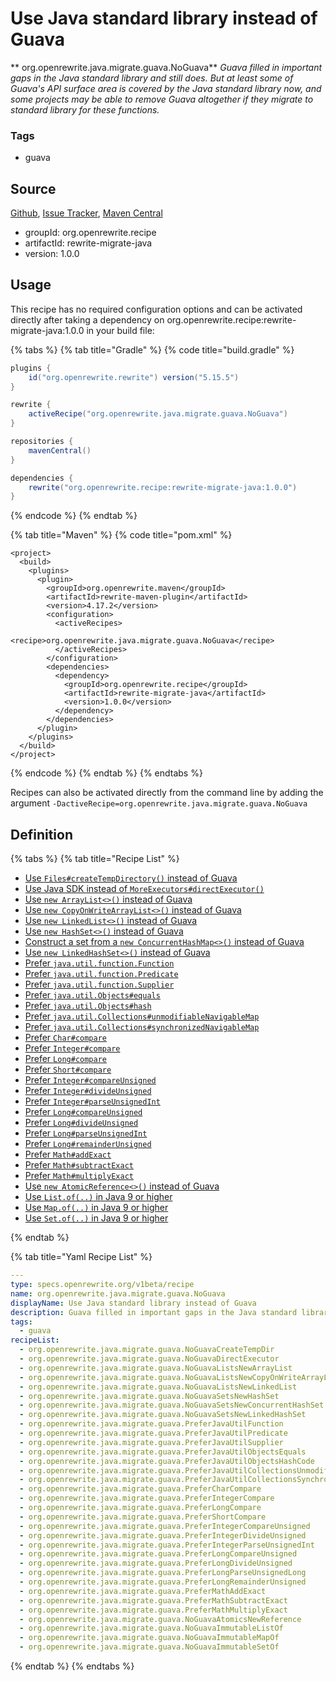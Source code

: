 # Use Java standard library instead of Guava

** org.openrewrite.java.migrate.guava.NoGuava**
_Guava filled in important gaps in the Java standard library and still does. But at least some of Guava's API surface area is covered by the Java standard library now, and some projects may be able to remove Guava altogether if they migrate to standard library for these functions._

### Tags

* guava

## Source

[Github](https://github.com/openrewrite/rewrite-migrate-java), [Issue Tracker](https://github.com/openrewrite/rewrite-migrate-java/issues), [Maven Central](https://search.maven.org/artifact/org.openrewrite.recipe/rewrite-migrate-java/1.0.0/jar)

* groupId: org.openrewrite.recipe
* artifactId: rewrite-migrate-java
* version: 1.0.0


## Usage

This recipe has no required configuration options and can be activated directly after taking a dependency on org.openrewrite.recipe:rewrite-migrate-java:1.0.0 in your build file:

{% tabs %}
{% tab title="Gradle" %}
{% code title="build.gradle" %}
```groovy
plugins {
    id("org.openrewrite.rewrite") version("5.15.5")
}

rewrite {
    activeRecipe("org.openrewrite.java.migrate.guava.NoGuava")
}

repositories {
    mavenCentral()
}

dependencies {
    rewrite("org.openrewrite.recipe:rewrite-migrate-java:1.0.0")
}
```
{% endcode %}
{% endtab %}

{% tab title="Maven" %}
{% code title="pom.xml" %}
```markup
<project>
  <build>
    <plugins>
      <plugin>
        <groupId>org.openrewrite.maven</groupId>
        <artifactId>rewrite-maven-plugin</artifactId>
        <version>4.17.2</version>
        <configuration>
          <activeRecipes>
            <recipe>org.openrewrite.java.migrate.guava.NoGuava</recipe>
          </activeRecipes>
        </configuration>
        <dependencies>
          <dependency>
            <groupId>org.openrewrite.recipe</groupId>
            <artifactId>rewrite-migrate-java</artifactId>
            <version>1.0.0</version>
          </dependency>
        </dependencies>
      </plugin>
    </plugins>
  </build>
</project>
```
{% endcode %}
{% endtab %}
{% endtabs %}

Recipes can also be activated directly from the command line by adding the argument `-DactiveRecipe=org.openrewrite.java.migrate.guava.NoGuava`

## Definition

{% tabs %}
{% tab title="Recipe List" %}
* [Use `Files#createTempDirectory()` instead of Guava](../../../java/migrate/guava/noguavacreatetempdir.md)
* [Use Java SDK instead of `MoreExecutors#directExecutor()`](../../../java/migrate/guava/noguavadirectexecutor.md)
* [Use `new ArrayList<>()` instead of Guava](../../../java/migrate/guava/noguavalistsnewarraylist.md)
* [Use `new CopyOnWriteArrayList<>()` instead of Guava](../../../java/migrate/guava/noguavalistsnewcopyonwritearraylist.md)
* [Use `new LinkedList<>()` instead of Guava](../../../java/migrate/guava/noguavalistsnewlinkedlist.md)
* [Use `new HashSet<>()` instead of Guava](../../../java/migrate/guava/noguavasetsnewhashset.md)
* [Construct a set from a `new ConcurrentHashMap<>()` instead of Guava](../../../java/migrate/guava/noguavasetsnewconcurrenthashset.md)
* [Use `new LinkedHashSet<>()` instead of Guava](../../../java/migrate/guava/noguavasetsnewlinkedhashset.md)
* [Prefer `java.util.function.Function`](../../../java/migrate/guava/preferjavautilfunction.md)
* [Prefer `java.util.function.Predicate`](../../../java/migrate/guava/preferjavautilpredicate.md)
* [Prefer `java.util.function.Supplier`](../../../java/migrate/guava/preferjavautilsupplier.md)
* [Prefer `java.util.Objects#equals`](../../../java/migrate/guava/preferjavautilobjectsequals.md)
* [Prefer `java.util.Objects#hash`](../../../java/migrate/guava/preferjavautilobjectshashcode.md)
* [Prefer `java.util.Collections#unmodifiableNavigableMap`](../../../java/migrate/guava/preferjavautilcollectionsunmodifiablenavigablemap.md)
* [Prefer `java.util.Collections#synchronizedNavigableMap`](../../../java/migrate/guava/preferjavautilcollectionssynchronizednavigablemap.md)
* [Prefer `Char#compare`](../../../java/migrate/guava/prefercharcompare.md)
* [Prefer `Integer#compare`](../../../java/migrate/guava/preferintegercompare.md)
* [Prefer `Long#compare`](../../../java/migrate/guava/preferlongcompare.md)
* [Prefer `Short#compare`](../../../java/migrate/guava/prefershortcompare.md)
* [Prefer `Integer#compareUnsigned`](../../../java/migrate/guava/preferintegercompareunsigned.md)
* [Prefer `Integer#divideUnsigned`](../../../java/migrate/guava/preferintegerdivideunsigned.md)
* [Prefer `Integer#parseUnsignedInt`](../../../java/migrate/guava/preferintegerparseunsignedint.md)
* [Prefer `Long#compareUnsigned`](../../../java/migrate/guava/preferlongcompareunsigned.md)
* [Prefer `Long#divideUnsigned`](../../../java/migrate/guava/preferlongdivideunsigned.md)
* [Prefer `Long#parseUnsignedInt`](../../../java/migrate/guava/preferlongparseunsignedlong.md)
* [Prefer `Long#remainderUnsigned`](../../../java/migrate/guava/preferlongremainderunsigned.md)
* [Prefer `Math#addExact`](../../../java/migrate/guava/prefermathaddexact.md)
* [Prefer `Math#subtractExact`](../../../java/migrate/guava/prefermathsubtractexact.md)
* [Prefer `Math#multiplyExact`](../../../java/migrate/guava/prefermathmultiplyexact.md)
* [Use `new AtomicReference<>()` instead of Guava](../../../java/migrate/guava/noguavaatomicsnewreference.md)
* [Use `List.of(..)` in Java 9 or higher](../../../java/migrate/guava/noguavaimmutablelistof.md)
* [Use `Map.of(..)` in Java 9 or higher](../../../java/migrate/guava/noguavaimmutablemapof.md)
* [Use `Set.of(..)` in Java 9 or higher](../../../java/migrate/guava/noguavaimmutablesetof.md)

{% endtab %}

{% tab title="Yaml Recipe List" %}
```yaml
---
type: specs.openrewrite.org/v1beta/recipe
name: org.openrewrite.java.migrate.guava.NoGuava
displayName: Use Java standard library instead of Guava
description: Guava filled in important gaps in the Java standard library and still does. But at least some of Guava's API surface area is covered by the Java standard library now, and some projects may be able to remove Guava altogether if they migrate to standard library for these functions.
tags:
  - guava
recipeList:
  - org.openrewrite.java.migrate.guava.NoGuavaCreateTempDir
  - org.openrewrite.java.migrate.guava.NoGuavaDirectExecutor
  - org.openrewrite.java.migrate.guava.NoGuavaListsNewArrayList
  - org.openrewrite.java.migrate.guava.NoGuavaListsNewCopyOnWriteArrayList
  - org.openrewrite.java.migrate.guava.NoGuavaListsNewLinkedList
  - org.openrewrite.java.migrate.guava.NoGuavaSetsNewHashSet
  - org.openrewrite.java.migrate.guava.NoGuavaSetsNewConcurrentHashSet
  - org.openrewrite.java.migrate.guava.NoGuavaSetsNewLinkedHashSet
  - org.openrewrite.java.migrate.guava.PreferJavaUtilFunction
  - org.openrewrite.java.migrate.guava.PreferJavaUtilPredicate
  - org.openrewrite.java.migrate.guava.PreferJavaUtilSupplier
  - org.openrewrite.java.migrate.guava.PreferJavaUtilObjectsEquals
  - org.openrewrite.java.migrate.guava.PreferJavaUtilObjectsHashCode
  - org.openrewrite.java.migrate.guava.PreferJavaUtilCollectionsUnmodifiableNavigableMap
  - org.openrewrite.java.migrate.guava.PreferJavaUtilCollectionsSynchronizedNavigableMap
  - org.openrewrite.java.migrate.guava.PreferCharCompare
  - org.openrewrite.java.migrate.guava.PreferIntegerCompare
  - org.openrewrite.java.migrate.guava.PreferLongCompare
  - org.openrewrite.java.migrate.guava.PreferShortCompare
  - org.openrewrite.java.migrate.guava.PreferIntegerCompareUnsigned
  - org.openrewrite.java.migrate.guava.PreferIntegerDivideUnsigned
  - org.openrewrite.java.migrate.guava.PreferIntegerParseUnsignedInt
  - org.openrewrite.java.migrate.guava.PreferLongCompareUnsigned
  - org.openrewrite.java.migrate.guava.PreferLongDivideUnsigned
  - org.openrewrite.java.migrate.guava.PreferLongParseUnsignedLong
  - org.openrewrite.java.migrate.guava.PreferLongRemainderUnsigned
  - org.openrewrite.java.migrate.guava.PreferMathAddExact
  - org.openrewrite.java.migrate.guava.PreferMathSubtractExact
  - org.openrewrite.java.migrate.guava.PreferMathMultiplyExact
  - org.openrewrite.java.migrate.guava.NoGuavaAtomicsNewReference
  - org.openrewrite.java.migrate.guava.NoGuavaImmutableListOf
  - org.openrewrite.java.migrate.guava.NoGuavaImmutableMapOf
  - org.openrewrite.java.migrate.guava.NoGuavaImmutableSetOf

```
{% endtab %}
{% endtabs %}
